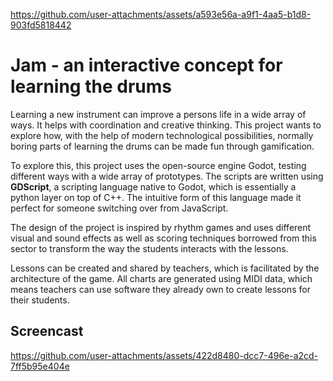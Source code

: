 https://github.com/user-attachments/assets/a593e56a-a9f1-4aa5-b1d8-903fd5818442

# Jam - an interactive concept for learning the drums

Learning a new instrument can improve a persons life in a wide array of ways. It helps with coordination and creative thinking. This project wants to explore how, with the help of modern technological possibilities, normally boring parts of learning the drums can be made fun through gamification.

To explore this, this project uses the open-source engine Godot, testing different ways with a wide array of prototypes. The scripts are written using **GDScript**, a scripting language native to Godot, which is essentially a python layer on top of C++. The intuitive form of this language made it perfect for someone switching over from JavaScript.

The design of the project is inspired by rhythm games and uses different visual and sound effects as well as scoring techniques borrowed from this sector to transform the way the students interacts with the lessons.

Lessons can be created and shared by teachers, which is facilitated by the architecture of the game. All charts are generated using MIDI data, which means teachers can use software they already own to create lessons for their students.

## Screencast

https://github.com/user-attachments/assets/422d8480-dcc7-496e-a2cd-7ff5b95e404e

